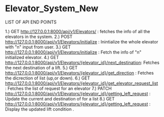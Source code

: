 # Elevator_System_New

LIST OF API END POINTS

1.) GET http://127.0.0.1:8000/api/v1/Elevators/ : fetches  the info of all the elevators in the system.
2.) POST http://127.0.0.1:8000/api/v1/Elevators/initialize : Inintialize the whole elevator with "n" input from user.
3.) GET http://127.0.0.1:8000/api/v1/Elevators/initialize : Fetch the info of "n" initialized elevator.
4.) GET  http://127.0.0.1:8000/api/v1/Elevators/{elevator_id}/next_destination: Fetches the next destination of a lift.
5.) GET  http://127.0.0.1:8000/api/v1/Elevators/{elevator_id}/get_direction : Fetches the dicrection of list (up,or down). 
6.) GET  http://127.0.0.1:8000/api/v1/Elevators/{elevator_id}/get_elevator_request_list : Fetches the list of request for an elevator
7.) PATCH http://127.0.0.1:8000/api/v1/Elevators/{elevator_id}/getting_left_request : Update the current and destination of for a list
8.) GET http://127.0.0.1:8000/api/v1/Elevators/{elevator_id}/getting_left_request : Display the updated lift condition .
 
